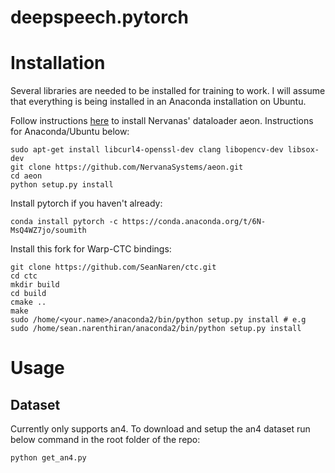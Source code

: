 # deepspeech.pytorch

# Installation

Several libraries are needed to be installed for training to work. I will assume that everything is being installed in
an Anaconda installation on Ubuntu.

Follow instructions [here](https://aeon.nervanasys.com/index.html/getting_started.html) to install Nervanas' dataloader aeon. Instructions for Anaconda/Ubuntu below:

```
sudo apt-get install libcurl4-openssl-dev clang libopencv-dev libsox-dev
git clone https://github.com/NervanaSystems/aeon.git
cd aeon
python setup.py install
```
Install pytorch if you haven't already:

```
conda install pytorch -c https://conda.anaconda.org/t/6N-MsQ4WZ7jo/soumith
```

Install this fork for Warp-CTC bindings:

```
git clone https://github.com/SeanNaren/ctc.git
cd ctc
mkdir build
cd build
cmake ..
make
sudo /home/<your.name>/anaconda2/bin/python setup.py install # e.g sudo /home/sean.narenthiran/anaconda2/bin/python setup.py install
```

# Usage

## Dataset

Currently only supports an4. To download and setup the an4 dataset run below command in the root folder of the repo:

```
python get_an4.py
```
